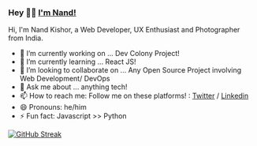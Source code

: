 ### Hey 👋🏽  [I'm Nand!](https://nandkk05.github.io) 


Hi, I'm Nand Kishor, a Web Developer, UX Enthusiast and Photographer from India.
<br />




- 🔭 I’m currently working on ... Dev Colony Project!
- 🌱 I’m currently learning ... React JS!
- 👯 I’m looking to collaborate on ... Any Open Source Project involving Web Development/ DevOps
- 💬 Ask me about ... anything tech!
- 📫 How to reach me: Follow me on these platforms! : [Twitter](https://twitter.com/nandkk05) / [Linkedin](https://www.linkedin.com/feed/)
- 😄 Pronouns: he/him
- ⚡ Fun fact: Javascript >> Python

[![GitHub Streak](https://github-readme-streak-stats.herokuapp.com?user=nandkk05&theme=dark)](https://git.io/streak-stats)
